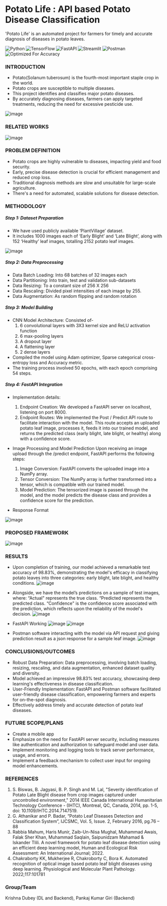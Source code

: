 # Potato Life : API based Potato Disease Classification 

'Potato Life' is an automated project for farmers for timely and accurate diagnosis of diseases in potato leaves.

![Python](https://img.shields.io/badge/Python-3776AB?style=for-the-badge&logo=python&logoColor=white)
![TensorFlow](https://img.shields.io/badge/TensorFlow-FF6F00?style=for-the-badge&logo=tensorflow&logoColor=white)
![FastAPI](https://img.shields.io/badge/FastAPI-005571?style=for-the-badge&logo=fastapi)
![Streamlit](https://img.shields.io/badge/Streamlit-FF4B4B?style=for-the-badge&logo=streamlit&logoColor=white)
![Postman](https://img.shields.io/badge/Postman-FF6C37?style=for-the-badge&logo=postman&logoColor=white)
![Optimized For Accuracy](https://img.shields.io/badge/Metric--Focused-Accuracy-yellowgreen?style=for-the-badge)


### INTRODUCTION
- Potato(Solanum tuberosum) is the fourth-most important staple crop in the world.   
- Potato crops are susceptible to multiple diseases.
- This project identifies and classifies major potato diseases.
- By accurately diagnosing diseases, farmers can apply targeted treatments, reducing the need for excessive pesticide use.

![image](https://github.com/KD-Blitz/PotatoLife/assets/118080140/d31e8943-9e5d-4524-b15a-141998694ce5)

### RELATED WORKS
![image](https://github.com/KD-Blitz/PotatoLife/assets/118080140/2cf49bb6-f4da-4457-b784-1043395233ba)

### PROBLEM DEFINITION
- Potato crops are highly vulnerable to diseases, impacting yield and food security.
- Early, precise disease detection is crucial for efficient management and reduced crop loss.
- Traditional diagnosis methods are slow and unsuitable for large-scale agriculture.
- There's a need for automated, scalable solutions for disease detection.

### METHODOLOGY
##### Step 1: Dataset Preparation
- We have used publicly available ‘PlantVillage’ dataset.
- It includes 1000 images each of ‘Early Blight’ and ‘Late Blight’, along with 152 ‘Healthy’ leaf images, totalling 2152 potato leaf images.

![image](https://github.com/KD-Blitz/PotatoLife/assets/118080140/2414525f-a9c3-41ce-a4dd-168be5820b1c)

##### Step 2: Data Preprocessing
- Data Batch Loading: Into 68 batches of 32 images each
- Data Partitioning: Into train, test and validation sub-datasets
- Data Resizing: To a constant size of 256 X 256
- Data Rescaling: Divided pixel intensities of each image by 255.
- Data Augmentation: As random flipping and random rotation

##### Step 3: Model Building
- CNN Model Architecture: Consisted of-
  1) 6 convolutional layers with 3X3 kernel size and ReLU activation function
  2) 6 max-pooling layers 
  3) A dropout layer
  4) A flattening layer
  5) 2 dense layers
- Compiled the model using Adam optimizer, Sparse categorical cross-entropy loss and Accuracy metric.
- The training process involved 50 epochs, with each epoch comprising 54 steps.

##### Step 4: FastAPI Integration
- Implementation details:
  1) Endpoint Creation: We developed a FastAPI server on localhost, listening on port 8000.
  2) Endpoint Routes: We implemented the Post / Predict API route to facilitate interaction with the model. This route accepts an uploaded potato leaf image, processes it, feeds it into our trained model, and returns the predicted class (early blight, late blight, or healthy) along with a confidence score.
- Image Processing and Model Prediction
Upon receiving an image upload through the /predict endpoint, FastAPI performs the following steps:
  1) Image Conversion: FastAPI converts the uploaded image into a NumPy array.
  2) Tensor Conversion: The NumPy array is further transformed into a tensor, which is compatible with our trained model.
  3) Model Prediction: The tensorized image is passed through the model, and the model predicts the disease class and provides a confidence score for the prediction.

- Response Format

![image](https://github.com/KD-Blitz/PotatoLife/assets/118080140/f0d62ccf-869c-4c59-a73b-b9d561cb1255)

### PROPOSED FRAMEWORK
![image](https://github.com/KD-Blitz/PotatoLife/assets/118080140/c0f5cebc-a9d3-4870-81b5-8abd416b20c0)

### RESULTS
- Upon completion of training, our model achieved a remarkable test accuracy of 98.83%, demonstrating the model's efficacy in classifying potato leaves into three categories: early blight, late blight, and healthy conditions.
![image](https://github.com/KD-Blitz/PotatoLife/assets/118080140/d4a77d8c-e31f-41f6-b59f-0fce38e70c95)

- Alongside, we have the model’s predictions on a sample of test images, where:
   “Actual" represents the true class.
   “Predicted represents the predicted class.
   “Confidence" is the confidence score associated with the prediction, which reflects upon the reliability of the model's decision.
![image](https://github.com/KD-Blitz/PotatoLife/assets/118080140/199ceb75-6bd8-4ab3-9f99-a75f5dcf4ddb)

- FastAPI Working
![image](https://github.com/KD-Blitz/PotatoLife/assets/118080140/7798b018-aef7-4b34-b0af-c73fae61cb29)
![image](https://github.com/KD-Blitz/PotatoLife/assets/118080140/2443d89d-37e4-423d-af33-11f3fdf755dd)


- Postman software interacting with the model via API request and giving prediction result as a json response for a sample leaf image.
![image](https://github.com/KD-Blitz/PotatoLife/assets/118080140/349da7dc-f94e-420e-a528-1d6fbfc74606)

### CONCLUSIONS/OUTCOMES
- Robust Data Preparation: Data preprocessing, involving batch loading, resizing, rescaling, and data augmentation, enhanced dataset quality and diversity.
- Model achieved an impressive 98.83% test accuracy, showcasing deep learning's effectiveness in disease classification.
- User-Friendly Implementation: FastAPI and Postman software facilitated user-friendly disease classification, empowering farmers and experts for on-the-spot diagnosis.
- Effectively address timely and accurate detection of potato leaf diseases.

### FUTURE SCOPE/PLANS
- Create a mobile app
- Emphasize on the need for FastAPI server security, including measures like authentication and authorization to safeguard model and user data.
- Implement monitoring and logging tools to track server performance, usage, and errors. 
- Implement a feedback mechanism to collect user input for ongoing model enhancements.

### REFERENCES
1) S. Biswas, B. Jagyasi, B. P. Singh and M. Lal, "Severity identification of Potato Late Blight disease from crop images captured under uncontrolled environment," 2014 IEEE Canada International Humanitarian Technology Conference - (IHTC), Montreal, QC, Canada, 2014, pp. 1-5, doi: 10.1109/IHTC.2014.7147519.
2) G. Athanikar and P. Badar, “Potato Leaf Diseases Detection and Classification System”, IJCSMC, Vol. 5, Issue. 2, February 2016, pg.76 – 88
3) Rabbia Mahum, Haris Munir, Zaib-Un-Nisa Mughal, Muhammad Awais, Falak Sher Khan, Muhammad Saqlain, Saipunidzam Mahamad & Iskander Tlili. A novel framework for potato leaf disease detection using an efficient deep learning model, Human and Ecological Risk Assessment: An International Journal; 2022.
4) Chakraborty KK, Mukherjee R, Chakroborty C, Bora K. Automated recognition of optical image based potato leaf blight diseases using deep learning. Physiological and Molecular Plant Pathology. 2022;117:101781

### Group/Team
Krishna Dubey (DL and Backend), Pankaj Kumar Giri (Backend)
